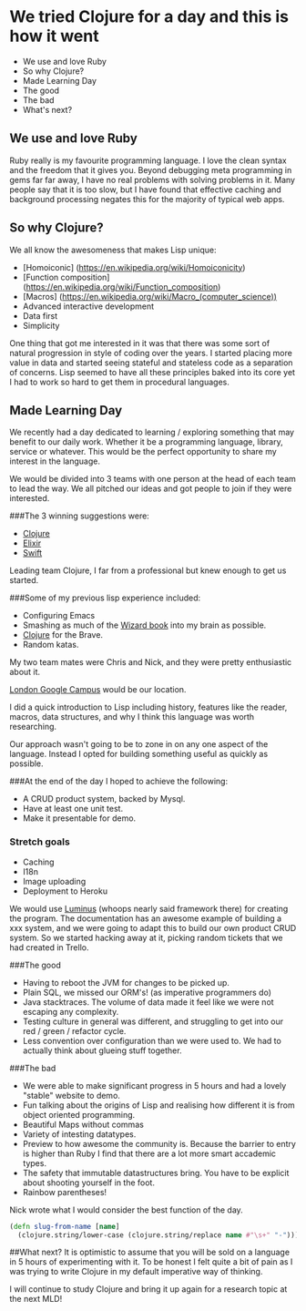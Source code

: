 # We tried Clojure for a day and this is how it went
  - We use and love Ruby
  - So why Clojure?
  - Made Learning Day
  - The good
  - The bad
  - What's next?

## We use and love Ruby

Ruby really is my favourite programming language. I love the clean syntax and the freedom that it gives you.
Beyond debugging meta programming in gems far far away, I have no real problems with solving problems in it.
Many people say that it is too slow, but I have found that effective caching and background processing negates this for the majority of typical web
apps.

## So why Clojure?

We all know the awesomeness that makes Lisp unique:

  - [Homoiconic] (https://en.wikipedia.org/wiki/Homoiconicity)
  - [Function composition] (https://en.wikipedia.org/wiki/Function_composition)
  - [Macros] (https://en.wikipedia.org/wiki/Macro_(computer_science))
  - Advanced interactive development
  - Data first
  - Simplicity

One thing that got me interested in it was that there was some sort of natural progression in style of coding over the years.
I started placing more value in data and started seeing stateful and stateless code as a separation of concerns.
Lisp seemed to have all these principles baked into its core yet I had to work so hard to get them in procedural languages.

## Made Learning Day
  We recently had a day dedicated to learning / exploring something that may benefit to our daily work.
  Whether it be a programming language, library, service or whatever.
  This would be the perfect opportunity to share my interest in the language.

  We would be divided into 3 teams with one person at the head of each team to lead the way.
  We all pitched our ideas and got people to join if they were interested.

###The 3 winning suggestions were:
  - [Clojure](https://clojure.org/)
  - [Elixir](http://elixir-lang.org/)
  - [Swift](https://en.wikipedia.org/wiki/Swift_(programming_language))

Leading team Clojure, I far from a professional but knew enough to get us started.

###Some of my previous lisp experience included:
- Configuring Emacs
- Smashing as much of the [Wizard book](https://mitpress.mit.edu/sicp/) into my brain as possible.
- [Clojure](http://www.braveclojure.com) for the Brave.
- Random katas.

My two team mates were Chris and Nick, and they were pretty enthusiastic about it.

[London Google Campus](https://www.campus.co/london/en) would be our location.

I did a quick introduction to Lisp including history, features like the reader, macros, data structures, and why I think this language was worth
researching.

Our approach wasn't going to be to zone in on any one aspect of the language.
Instead I opted for building something useful as quickly as possible.

###At the end of the day I hoped to achieve the following:
- A CRUD product system, backed by Mysql.
- Have at least one unit test.
- Make it presentable for demo.

### Stretch goals
- Caching
- I18n
- Image uploading
- Deployment to Heroku

We would use [Luminus](http://www.luminusweb.net/) (whoops nearly said framework there) for creating the program.
The documentation has an awesome example of building a xxx system, and we were going to adapt this to build our own product CRUD system.
So we started hacking away at it, picking random tickets that we had created in Trello.

###The good
- Having to reboot the JVM for changes to be picked up.
- Plain SQL, we missed our ORM's! (as imperative programmers do)
- Java stacktraces.  The volume of data made it feel like we were not escaping any complexity.
- Testing culture in general was different, and struggling to get into our red / green / refactor cycle.
- Less convention over configuration than we were used to. We had to actually think about glueing stuff together.

###The bad
- We were able to make significant progress in 5 hours and had a lovely "stable" website to demo.
- Fun talking about the origins of Lisp and realising how different it is from object oriented programming.
- Beautiful Maps without commas
- Variety of intesting datatypes.
- Preview to how awesome the community is. Because the barrier to entry is higher than Ruby I find that there are a lot more smart accademic types.
- The safety that immutable datastructures bring.  You have to be explicit about shooting yourself in the foot.
- Rainbow parentheses!

Nick wrote what I would consider the best function of the day.
  ```clojure
  (defn slug-from-name [name]
    (clojure.string/lower-case (clojure.string/replace name #"\s+" "-")))
  ```

##What next?
It is optimistic to assume that you will be sold on a language in 5 hours of experimenting with it.
To be honest I felt quite a bit of pain as I was trying to write Clojure in my default imperative way of thinking.

I will continue to study Clojure and bring it up again for a research topic at the next MLD!
